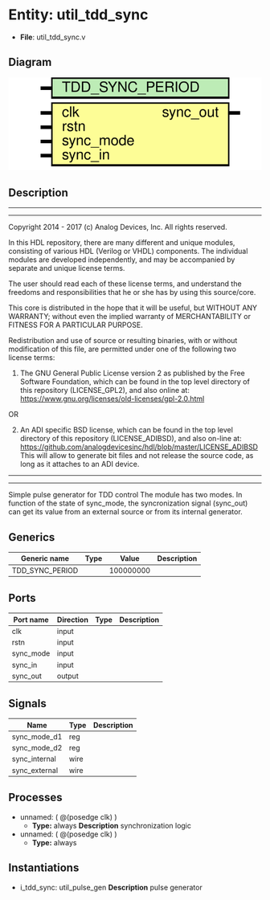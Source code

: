 # Entity: util_tdd_sync

- **File**: util_tdd_sync.v
## Diagram

![Diagram](util_tdd_sync.svg "Diagram")
## Description

 ***************************************************************************
 ***************************************************************************
 Copyright 2014 - 2017 (c) Analog Devices, Inc. All rights reserved.

 In this HDL repository, there are many different and unique modules, consisting
 of various HDL (Verilog or VHDL) components. The individual modules are
 developed independently, and may be accompanied by separate and unique license
 terms.

 The user should read each of these license terms, and understand the
 freedoms and responsibilities that he or she has by using this source/core.

 This core is distributed in the hope that it will be useful, but WITHOUT ANY
 WARRANTY; without even the implied warranty of MERCHANTABILITY or FITNESS FOR
 A PARTICULAR PURPOSE.

 Redistribution and use of source or resulting binaries, with or without modification
 of this file, are permitted under one of the following two license terms:

   1. The GNU General Public License version 2 as published by the
      Free Software Foundation, which can be found in the top level directory
      of this repository (LICENSE_GPL2), and also online at:
      <https://www.gnu.org/licenses/old-licenses/gpl-2.0.html>

 OR

   2. An ADI specific BSD license, which can be found in the top level directory
      of this repository (LICENSE_ADIBSD), and also on-line at:
      https://github.com/analogdevicesinc/hdl/blob/master/LICENSE_ADIBSD
      This will allow to generate bit files and not release the source code,
      as long as it attaches to an ADI device.

 ***************************************************************************
 ***************************************************************************

 Simple pulse generator for TDD control
 The module has two modes. In function of the state of sync_mode,
 the syncronization signal (sync_out) can get its value from an external
 source or from its internal generator.


## Generics

| Generic name    | Type | Value     | Description |
| --------------- | ---- | --------- | ----------- |
| TDD_SYNC_PERIOD |      | 100000000 |             |
## Ports

| Port name | Direction | Type | Description |
| --------- | --------- | ---- | ----------- |
| clk       | input     |      |             |
| rstn      | input     |      |             |
| sync_mode | input     |      |             |
| sync_in   | input     |      |             |
| sync_out  | output    |      |             |
## Signals

| Name          | Type | Description |
| ------------- | ---- | ----------- |
| sync_mode_d1  | reg  |             |
| sync_mode_d2  | reg  |             |
| sync_internal | wire |             |
| sync_external | wire |             |
## Processes
- unnamed: ( @(posedge clk) )
  - **Type:** always
**Description**
 synchronization logic 
- unnamed: ( @(posedge clk) )
  - **Type:** always
## Instantiations

- i_tdd_sync: util_pulse_gen
**Description**
 pulse generator

